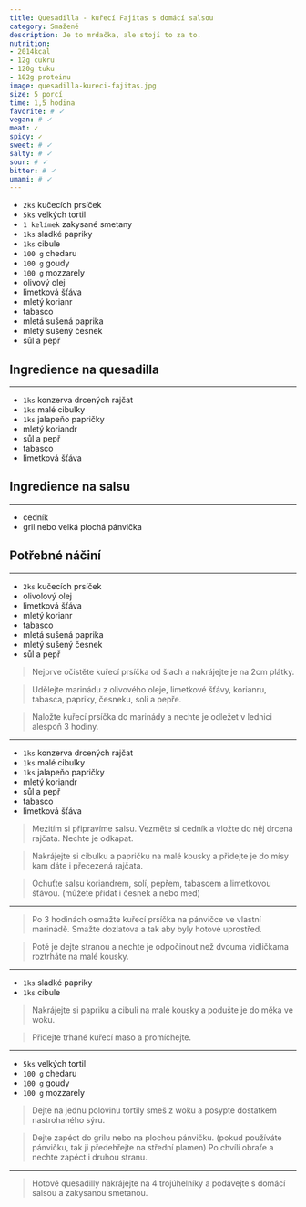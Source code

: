 ```yaml
---
title: Quesadilla - kuřecí Fajitas s domácí salsou
category: Smažené
description: Je to mrdačka, ale stojí to za to.
nutrition:
- 2014kcal
- 12g cukru
- 120g tuku
- 102g proteinu
image: quesadilla-kureci-fajitas.jpg
size: 5 porcí 
time: 1,5 hodina
favorite: # ✓
vegan: # ✓
meat: ✓
spicy: ✓
sweet: # ✓
salty: # ✓
sour: # ✓
bitter: # ✓
umami: # ✓
---
```


* `2ks` kučecích prsíček
* `5ks` velkých tortil
* `1 kelímek` zakysané smetany
* `1ks` sladké papriky
* `1ks` cibule
* `100 g` chedaru
* `100 g` goudy
* `100 g` mozzarely
* olivový olej
* limetková šťáva
* mletý korianr
* tabasco
* mletá sušená paprika
* mletý sušený česnek
* sůl a pepř

## **Ingredience na quesadilla**

---

* `1ks` konzerva drcených rajčat
* `1ks` malé cibulky
* `1ks` jalapeňo papričky
* mletý koriandr
* sůl a pepř
* tabasco
* limetková šťáva

## **Ingredience na salsu**

---

* cedník
* gril nebo velká plochá pánvička

## **Potřebné náčiní**

---

* `2ks` kučecích prsíček
* olivolový olej
* limetková šťáva
* mletý korianr
* tabasco
* mletá sušená paprika
* mletý sušený česnek
* sůl a pepř

> Nejprve očistěte kuřecí prsíčka od šlach a nakrájejte je na 2cm plátky.

> Udělejte marinádu z olivového oleje, limetkové šťávy, korianru, tabasca, papriky, česneku, soli a pepře.

> Naložte kuřecí prsíčka do marinády a nechte je odležet v lednici alespoň 3 hodiny.

---

* `1ks` konzerva drcených rajčat
* `1ks` malé cibulky
* `1ks` jalapeňo papričky
* mletý koriandr
* sůl a pepř
* tabasco
* limetková šťáva

> Mezitím si připravíme salsu. Vezměte si cedník a vložte do něj drcená rajčata. Nechte je odkapat.

> Nakrájejte si cibulku a papričku na malé kousky a přidejte je do mísy kam dáte i přecezená rajčata.

> Ochuťte salsu koriandrem, solí, pepřem, tabascem a limetkovou šťávou. (můžete přidat i česnek a nebo med)

---

> Po 3 hodinách osmažte kuřecí prsíčka na pánvičce ve vlastní marinádě. Smažte dozlatova a tak aby byly hotové uprostřed.

> Poté je dejte stranou a nechte je odpočinout než dvouma vidličkama roztrháte na malé kousky.

---

* `1ks` sladké papriky
* `1ks` cibule

> Nakrájejte si papriku a cibuli na malé kousky a podušte je do měka ve woku.

> Přidejte trhané kuřecí maso a promíchejte.

---

* `5ks` velkých tortil
* `100 g` chedaru
* `100 g` goudy
* `100 g` mozzarely

> Dejte na jednu polovinu tortily smeš z woku a posypte dostatkem nastrohaného sýru.

> Dejte zapéct do grilu nebo na plochou pánvičku. (pokud používáte pánvičku, tak ji předehřejte na střední plamen)
> Po chvíli obraťe a nechte zapéct i druhou stranu.

---

> Hotové quesadilly nakrájejte na 4 trojúhelníky a podávejte s domácí salsou a zakysanou smetanou.